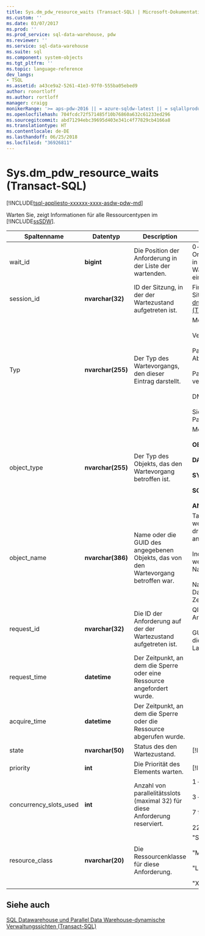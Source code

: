 ```yaml
---
title: Sys.dm_pdw_resource_waits (Transact-SQL) | Microsoft-Dokumentation
ms.custom: ''
ms.date: 03/07/2017
ms.prod: ''
ms.prod_service: sql-data-warehouse, pdw
ms.reviewer: ''
ms.service: sql-data-warehouse
ms.suite: sql
ms.component: system-objects
ms.tgt_pltfrm: ''
ms.topic: language-reference
dev_langs:
- TSQL
ms.assetid: a43ce9a2-5261-41e3-97f0-555ba05ebed9
author: ronortloff
ms.author: rortloff
manager: craigg
monikerRange: '>= aps-pdw-2016 || = azure-sqldw-latest || = sqlallproducts-allversions'
ms.openlocfilehash: 704fcdc72f571485f10b76860a632c61233ed296
ms.sourcegitcommit: abd71294ebc39695d403e341c4f77829cb4166a8
ms.translationtype: HT
ms.contentlocale: de-DE
ms.lasthandoff: 06/25/2018
ms.locfileid: "36926811"
---
```

# <a name="sysdmpdwresourcewaits-transact-sql"></a>Sys.dm_pdw_resource_waits (Transact-SQL)
[!INCLUDE[tsql-appliesto-xxxxxx-xxxx-asdw-pdw-md](../../includes/tsql-appliesto-xxxxxx-xxxx-asdw-pdw-md.md)]

  Warten Sie, zeigt Informationen für alle Ressourcentypen im [!INCLUDE[ssSDW](../../includes/sssdw-md.md)].  
  
|Spaltenname|Datentyp|Description|Bereich|  
|-----------------|---------------|-----------------|-----------|  
|wait_id|**bigint**|Die Position der Anforderung in der Liste der wartenden.|0-basierte Ordnungszahl. Dies ist in allen Einträgen der Wartevorgang nicht eindeutig.|  
|session_id|**nvarchar(32)**|ID der Sitzung, in der der Wartezustand aufgetreten ist.|Finden Sie unter Sitzungs-ID in [dm_pdw_exec_sessions &#40;Transact-SQL&#41;](../../relational-databases/system-dynamic-management-views/sys-dm-pdw-exec-sessions-transact-sql.md).|  
|Typ|**nvarchar(255)**|Der Typ des Wartevorgangs, den dieser Eintrag darstellt.|Mögliche Werte:<br /><br /> Verbindung<br /><br /> Parallelität für lokale Abfragen<br /><br /> Parallelität von verteilten Abfragen<br /><br /> DMS-Parallelität<br /><br /> Sicherung der Parallelität|  
|object_type|**nvarchar(255)**|Der Typ des Objekts, das den Wartevorgang betroffen ist.|Mögliche Werte:<br /><br /> **OBJEKT**<br /><br /> **DATABASE**<br /><br /> **SYSTEM**<br /><br /> **SCHEMA**<br /><br /> **ANWENDUNG**|  
|object_name|**nvarchar(386)**|Name oder die GUID des angegebenen Objekts, das von den Wartevorgang betroffen war.|Tabellen und Ansichten werden mit den dreiteiligen Namen angezeigt.<br /><br /> Indizes und Statistiken werden mit vierteiligen Namen angezeigt.<br /><br /> Namen, Prinzipale und Datenbanken sind die Zeichenfolgennamen.|  
|request_id|**nvarchar(32)**|Die ID der Anforderung auf der der Wartezustand aufgetreten ist.|QID Bezeichner der Anforderung.<br /><br /> GUID-Bezeichner für die Anforderungen zum Laden.|  
|request_time|**datetime**|Der Zeitpunkt, an dem die Sperre oder eine Ressource angefordert wurde.||  
|acquire_time|**datetime**|Der Zeitpunkt, an dem die Sperre oder die Ressource abgerufen wurde.||  
|state|**nvarchar(50)**|Status des den Wartezustand.|[!INCLUDE[ssInfoNA](../../includes/ssinfona-md.md)]|  
|priority|**int**|Die Priorität des Elements warten.|[!INCLUDE[ssInfoNA](../../includes/ssinfona-md.md)]|  
|concurrency_slots_used|**int**|Anzahl von parallelitätsslots (maximal 32) für diese Anforderung reserviert.|1 – für "smallrc"<br /><br /> 3 – für "mediumrc"<br /><br /> 7 für "largerc"<br /><br /> 22 – für "xlargerc"|  
|resource_class|**nvarchar(20)**|Die Ressourcenklasse für diese Anforderung.|"Smallrc"<br /><br /> "Mediumrc"<br /><br /> "Largerc"<br /><br /> "Xlargerc"|  
  
## <a name="see-also"></a>Siehe auch  
 [SQL Datawarehouse und Parallel Data Warehouse-dynamische Verwaltungssichten &#40;Transact-SQL&#41;](../../relational-databases/system-dynamic-management-views/sql-and-parallel-data-warehouse-dynamic-management-views.md)  
  
  
